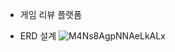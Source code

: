 - 게임 리뷰 플랫폼

- ERD 설계
![M4Ns8AgpNNAeLkALx](https://github.com/user-attachments/assets/2f4117a2-685f-4005-a671-a064c8917a92)
